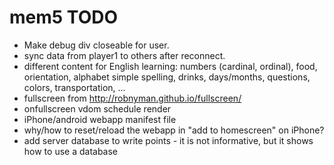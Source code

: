 # mem5 TODO

- Make debug div closeable for user.  
- sync data from player1 to others after reconnect.
- different content for English learning: numbers (cardinal, ordinal), food, orientation, alphabet simple spelling, drinks, days/months, questions, colors, transportation, ...  
- fullscreen from <http://robnyman.github.io/fullscreen/>  
- onfullscreen vdom schedule render  
- iPhone/android webapp manifest file  
- why/how to reset/reload the webapp in "add to homescreen" on iPhone?  
- add server database to write points - it is not informative, but it shows how to use a database  
